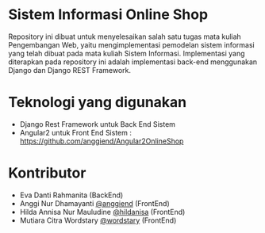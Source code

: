 # Sistem Informasi Online Shop
Repository ini dibuat untuk menyelesaikan salah satu tugas mata kuliah Pengembangan Web, yaitu mengimplementasi pemodelan sistem informasi yang telah dibuat pada mata kuliah Sistem Informasi. Implementasi yang diterapkan pada repository ini adalah implementasi back-end menggunakan Django dan Django REST Framework.

# Teknologi yang digunakan
- Django Rest Framework untuk Back End Sistem
- Angular2 untuk Front End Sistem : https://github.com/anggiend/Angular2OnlineShop

# Kontributor
- Eva Danti Rahmanita (BackEnd)
- Anggi Nur Dhamayanti [@anggiend](https://github.com/anggiend/) (FrontEnd)
- Hilda Annisa Nur Mauludine [@hildanisa](https://github.com/hildanisa/) (FrontEnd)
- Mutiara Citra Wordstary [@wordstary](https://github.com/wordstary/) (FrontEnd)

